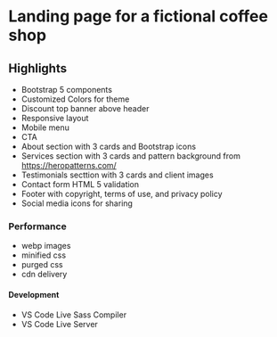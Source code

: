 # Landing page for a fictional coffee shop

## Highlights

- Bootstrap 5 components
- Customized Colors for theme
- Discount top banner above header
- Responsive layout
- Mobile menu
- CTA
- About section with 3 cards and Bootstrap icons
- Services section with 3 cards and pattern background from https://heropatterns.com/
- Testimonials secttion with 3 cards and client images
- Contact form HTML 5 validation
- Footer with copyright, terms of use, and privacy policy
- Social media icons for sharing

### Performance

- webp images
- minified css
- purged css
- cdn delivery

#### Development

- VS Code Live Sass Compiler
- VS Code Live Server
